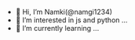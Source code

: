 - 👋 Hi, I’m Namki(@namgi1234)
- 👀 I’m interested in js and python ...
- 🌱 I’m currently learning ...
